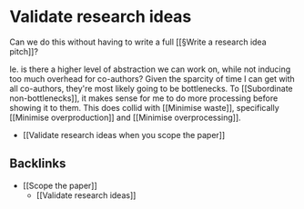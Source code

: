 # Validate research ideas
Can we do this without having to write a full [[§Write a research idea pitch]]?

Ie. is there a higher level of abstraction we can work on, while not inducing too much overhead for co-authors? Given the sparcity of time I can get with all co-authors, they're most likely going to be bottlenecks. To [[Subordinate non-bottlenecks]], it makes sense for me to do more processing before showing it to them. This does collid with [[Minimise waste]], specifically [[Minimise overproduction]] and [[Minimise overprocessing]].

* [[Validate research ideas when you scope the paper]]

## Backlinks
* [[Scope the paper]]
	* [[Validate research ideas]]

<!--   -->

<!-- {BearID:125A61CF-4206-497A-882B-9D8EA110B3CA-2142-0000092C504300A2} -->
